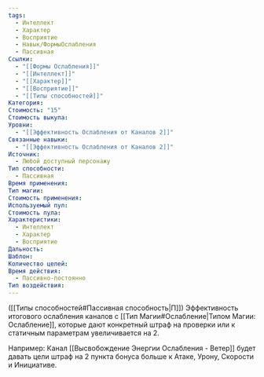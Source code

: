 ```yaml
---
tags:
  - Интеллект
  - Характер
  - Восприятие
  - Навык/ФормыОслабления
  - Пассивная
Ссылки:
  - "[[Формы Ослабления]]"
  - "[[Интеллект]]"
  - "[[Характер]]"
  - "[[Восприятие]]"
  - "[[Типы способностей]]"
Категория: 
Стоимость: "15"
Стоимость выкупа: 
Уровни:
  - "[[Эффективность Ослабления от Каналов 2]]"
Связанные навыки:
  - "[[Эффективность Ослабления от Каналов 2]]"
Источник:
  - Любой доступный персонажу
Тип способности:
  - Пассивная
Время применения: 
Тип магии: 
Стоимость применения: 
Используемый пул: 
Стоимость пула: 
Характеристики:
  - Интеллект
  - Характер
  - Восприятие
Дальность: 
Шаблон: 
Количество целей: 
Время действия:
  - Пассивно-постоянно
Тип воздействия:
---
```

([[Типы способностей#Пассивная способность|П]]) Эффективность итогового ослабления каналов с [[Тип Магии#Ослабление|Типом Магии: Ослабление]], которые дают конкретный штраф на проверки или к статичным параметрам увеличивается на 2. 

Например: Канал [[Высвобождение Энергии Ослабления - Ветер]] будет давать цели  штраф на 2 пункта бонуса больше к Атаке, Урону, Скорости и Инициативе. 